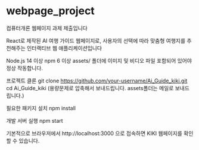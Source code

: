 # webpage_project

컴퓨터개론 웹페이지 과제 제출입니다

React로 제작된 AI 여행 가이드 웹페이지로, 사용자의 선택에 따라 맞춤형 여행지를 추천해주는 인터랙티브 웹 애플리케이션입니다

Node.js 14 이상
npm 6 이상
assets/ 폴더에 이미지 및 비디오 파일 포함되어 있어야 정상 작동합니다.

프로젝트 클론
git clone https://github.com/your-username/Ai_Guide_kiki.git
cd Ai_Guide_kiki
(용량문제로 압축해서 보내드립니다. assets폴더는 메일로 보내드립니다.)

필요한 패키지 설치
npm install

개발 서버 실행
npm start

기본적으로 브라우저에서 http://localhost:3000 으로 접속하면 KIKI 웹페이지를 확인할 수 있습니다.
